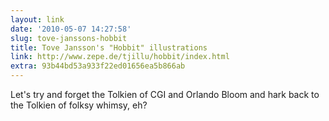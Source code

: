 ```yaml
---
layout: link
date: '2010-05-07 14:27:58'
slug: tove-janssons-hobbit
title: Tove Jansson's "Hobbit" illustrations
link: http://www.zepe.de/tjillu/hobbit/index.html
extra: 93b44bd53a933f22ed01656ea5b866ab
---
```


Let's try and forget the Tolkien of CGI and Orlando Bloom and hark back to the Tolkien of folksy whimsy, eh?